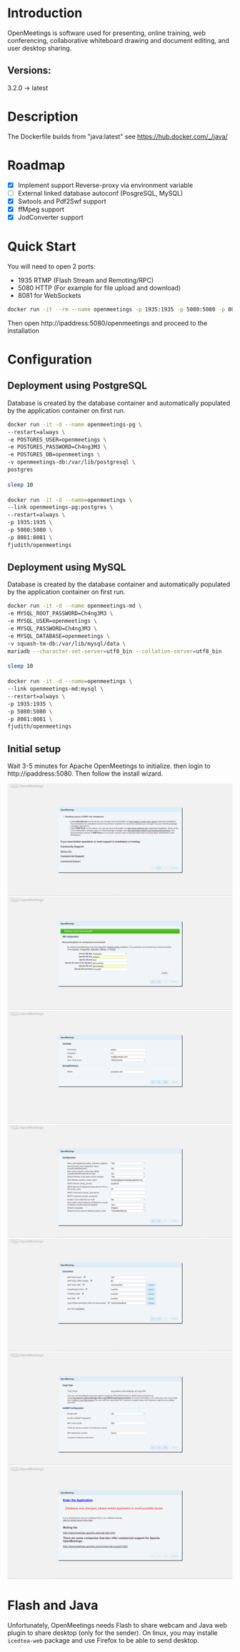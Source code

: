 # Introduction

OpenMeetings is software used for presenting, online training, web conferencing, collaborative whiteboard drawing and document editing, and user desktop sharing.

## Versions:

3.2.0 -> latest

# Description

The Dockerfile builds from "java:latest" see https://hub.docker.com/_/java/

# Roadmap

* [X] Implement support Reverse-proxy via environment variable
* [ ] External linked database autoconf (PosgreSQL, MySQL)
* [X] Swtools and Pdf2Swf support
* [X] ffMpeg support
* [X] JodConverter support

# Quick Start

You will need to open 2 ports:

- 1935 RTMP (Flash Stream and Remoting/RPC)
- 5080 HTTP (For example for file upload and download)
- 8081 for WebSockets

```bash
docker run -it --rm --name openmeetings -p 1935:1935 -p 5080:5080 -p 8081:8081 fjudith/openmeetings
```

Then open http://ipaddress:5080/openmeetings and proceed to the installation

# Configuration
## Deployment using PostgreSQL
Database is created by the database container and automatically populated by the application container on first run.

```bash
docker run -it -d --name openmeetings-pg \
--restart=always \
-e POSTGRES_USER=openmeetings \
-e POSTGRES_PASSWORD=Ch4ng3M3 \
-e POSTGRES_DB=openmeetings \
-v openmeetings-db:/var/lib/postgresql \
postgres

sleep 10

docker run -it -d --name=openmeetings \
--link openmeetings-pg:postgres \
--restart=always \
-p 1935:1935 \
-p 5080:5080 \
-p 8081:8081 \
fjudith/openmeetings
```

## Deployment using MySQL
Database is created by the database container and automatically populated by the application container on first run.

```bash
docker run -it -d --name openmeetings-md \
-e MYSQL_ROOT_PASSWORD=Ch4ng3M3 \
-e MYSQL_USER=openmeetings \
-e MYSQL_PASSWORD=Ch4ng3M3 \
-e MYSQL_DATABASE=openmeetings \
-v squash-tm-db:/var/lib/mysql/data \
mariadb --character-set-server=utf8_bin --collation-server=utf8_bin

sleep 10

docker run -it -d --name=openmeetings \
--link openmeetings-md:mysql \
--restart=always \
-p 1935:1935 \
-p 5080:5080 \
-p 8081:8081 \
fjudith/openmeetings
```

## Initial setup

Wait 3-5 minutes for Apache OpenMeetings to initialize. then login to http://ipaddress:5080.
Then follow the install wizard.

![Welcome](/img/1_Welcome.png)
![Database Configuration](/img/2_Database_Configuration.png)
![Initial User](/img/3_Initial_User.png)
![Email Configuration](/img/4_Email_Configuration.png)
![Third Party Path](/img/5_Third_Party_Path.png)
![SIP Configuration](/img/6_SIP_Configuration.png)
![Finish](/img/7_Finish.png)

# Flash and Java

Unfortunately, OpenMeetings needs Flash to share webcam and Java web plugin to share desktop (only for the sender). On linux, you may installe `icedtea-web` package and use Firefox to be able to send desktop.


